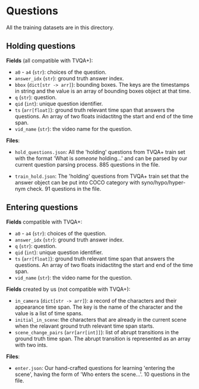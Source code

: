 # Questions

All the training datasets are in this directory.

## Holding questions

**Fields** (all compatible with TVQA+):

* `a0` - `a4` (`str`): choices of the question.
* `answer_idx` (`str`): ground truth answer index.
* `bbox` (`dict[str -> arr]`): bounding boxes. The keys are the timestamps in string and the value is an array of bounding boxes object at that time.
* `q` (`str`): question.
* `qid` (`int`): unique question identifier.
* `ts` (`arr[float]`): ground truth relevant time span that answers the questions. An array of two floats inidactitng the start and end of the time span.
* `vid_name` (`str`): the video name for the question.

**Files**:

* `hold_questions.json`: All the 'holding' questions from TVQA+ train set with the format 'What is *someone* holding...' and can be parsed by our current question parsing process. 885 questions in the file.

* `train_hold.json`: The 'holding' questions from TVQA+ train set that the answer object can be put into COCO category with syno/hypo/hyper-nym check. 91 questions in the file.

## Entering questions

**Fields** compatible with TVQA+:

* `a0` - `a4` (`str`): choices of the question.
* `answer_idx` (`str`): ground truth answer index.
* `q` (`str`): question.
* `qid` (`int`): unique question identifier.
* `ts` (`arr[float]`): ground truth relevant time span that answers the questions. An array of two floats inidactitng the start and end of the time span.
* `vid_name` (`str`): the video name for the question.

**Fields** created by us (not compatible with TVQA+):

* `in_camera` (`dict[str -> arr]`): a record of the characters and their appearance time span. The key is the name of the character and the value is a list of time spans.
* `initial_in_scene`: the characters that are already in the current scene when the relavant ground truth relevant time span starts.
* `scene_change_pairs` (`arr[arr[int]]`): list of abrupt transitions in the ground truth time span. The abrupt transition is represented as an array with two ints.

**Files**:

* `enter.json`: Our hand-crafted questions for learning 'entering the scene', having the form of 'Who enters the scene...'. 10 questions in the file.


